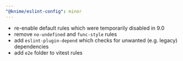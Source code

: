 ```yaml
---
"@knime/eslint-config": minor
---
```


- re-enable default rules which were temporarily disabled in 9.0
- remove `no-undefined` and `func-style` rules
- add `eslint-plugin-depend` which checks for unwanted (e.g. legacy) dependencies
- add `e2e` folder to vitest rules
